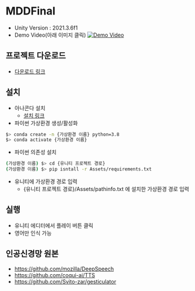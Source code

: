 # MDDFinal
- Unity Version : 2021.3.6f1
- Demo Video(아래 이미지 클릭)
[![Demo Video](https://github.com/ksm1663/MDD_FINAL_230630/assets/37495088/ceafdc92-8a1c-4f9f-b39f-3ab7c8ce7d00)](https://vimeo.com/841713865?share=copy)

## 프로젝트 다운로드
- [다운로드 링크](http://naver.me/xr6kzEyS)

## 설치
- 아나콘다 설치
  - [설치 링크](https://www.anaconda.com/download)
- 파이썬 가상환경 생성/활성화
```sh
$> conda create -n {가상환경 이름} python=3.8
$> conda activate {가상환경 이름}
```
- 파이썬 의존성 설치
```sh
(가상환경 이름) $> cd {유니티 프로젝트 경로}
(가상환경 이름) $> pip isntall -r Assets/requirements.txt
```
- 유니티에 가상환경 경로 입력
  - {유니티 프로젝트 경로}/Assets/pathinfo.txt 에 설치한 가상환경 경로 입력

## 실행
- 유니티 에디터에서 플레이 버튼 클릭
- 영어만 인식 가능

## 인공신경망 원본
- https://github.com/mozilla/DeepSpeech
- https://github.com/coqui-ai/TTS
- https://github.com/Svito-zar/gesticulator
